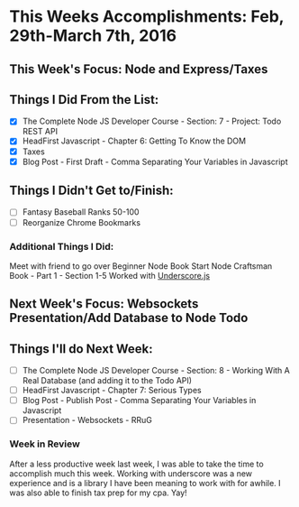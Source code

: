 # This Weeks Accomplishments: Feb, 29th-March 7th, 2016

## This Week's Focus: Node and Express/Taxes

## Things I Did From the List:

- [x] The Complete Node JS Developer Course - Section: 7 - Project: Todo REST API
- [x] HeadFirst Javascript - Chapter 6: Getting To Know the DOM
- [x] Taxes
- [x] Blog Post - First Draft - Comma Separating Your Variables in Javascript

## Things I Didn't Get to/Finish:

- [ ] Fantasy Baseball Ranks 50-100
- [ ] Reorganize Chrome Bookmarks

### Additional Things I Did:

Meet with friend to go over Beginner Node Book
Start Node Craftsman Book - Part 1 - Section 1-5
Worked with [Underscore.js](http://underscorejs.org/)

## Next Week's Focus: Websockets Presentation/Add Database to Node Todo

## Things I'll do Next Week:

- [ ] The Complete Node JS Developer Course - Section: 8 - Working With A Real Database (and adding it to the Todo API)
- [ ] HeadFirst Javascript - Chapter 7: Serious Types
- [ ] Blog Post - Publish Post - Comma Separating Your Variables in Javascript
- [ ] Presentation - Websockets - RRuG

### Week in Review
After a less productive week last week, I was able to take the time to accomplish much this week. Working with underscore was a new experience and is a library I have been meaning to work with for awhile. I was also able to finish tax prep for my cpa. Yay! 


